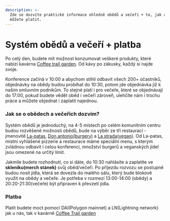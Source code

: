 ```yaml
---
description: >-
  Zde se dozvíte praktické informace ohledně obědů a večeří + to, jak a čím
  můžete platit.
---
```


# Systém obědů a večeří + platba

Po celý den, budete mít možnost konzumovat veškeré produkty, které nabízí kavárna [Coffee trail garden](https://ethbrno.gwei.cz/misto-konani/kavarna-coffee-trail-garden). Od kávy po zákusky, každý si najde svoje.  
  
Konference začíná v 10:00 a abychom stihli odbavit všech 200+ účastníků, objednávky na obědy budou probíhat do 10:30, potom jde objednávka již k našim smluvním podnikům. To stejné platí i pro večeře, které se objednávají do 17:00, pokud budete vědět oběd i večeři zároveň, ulehčíte nám i trochu práce a můžete objednat i zaplatit najednou.

### Jak se o obědech a večeřích dozvím?

Systém obědů je jednoduchý, na 4-5 místech po celém komunitním centru budou rozvěšené možnosti obědů, bude na výběr ze tří restaurací - jmenovitě [La-patas](http://www.la-patas.cz/), [Don antonio\(burgery\)](https://www.donantonio.cz/burgery/) a [La strada\(vegan\)](http://food-delivery.cz/). Od La-patas, místní vyhlášené pizzerie a restaurace máme speciální menu, s kterým zvládnou odbavit i celou konferenci, množství burgerů a veganských jídel jsou omezené na určitý limit.

Jakmile budete rozhodnutí, co si dáte, do 10:30 nahlásíte a zaplatíte ve **skleníku\(merch stánek\)** svůj oběd/večeři. Po příjezdu rozvozu se postupně budou nosit jídla, která se dovezla do malého sálu, který bude blokově využit na obědy a večeře. Je potřeba v rozmezí 13:00-14:00 \(obědy\) a 20:20-21:30\(večeře\) být připraven k převzetí jídla. 

### Platba

Platit budete moct pomocí DAI\(Polygon mainnet\) a LN\(Lightning network\) jak u nás, tak v kavárně [Coffee Trail garden](https://ethbrno.gwei.cz/misto-konani/kavarna-coffee-trail-garden)  
  


## 


